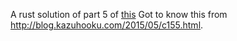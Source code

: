 

A rust solution of part 5 of [this](https://blog.svpino.com/2015/05/08/solution-to-problem-5-and-some-other-thoughts-about-this-type-of-questions)
Got to know this from http://blog.kazuhooku.com/2015/05/c155.html.